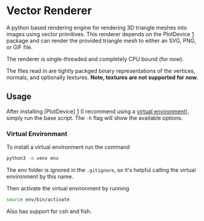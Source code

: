 # Vector Renderer

A python based rendering engine for rendering 3D triangle meshes into images using vector
primitives. This renderer depends on the PlotDevice [1] package and can
render the provided triangle mesh to either an SVG, PNG, or GIF file.

The renderer is single-threaded and completely CPU bound (for now).

The files read in are tightly packged binary representations of the vertices, normals, and
optionally textures. **Note, textures are not supported for now.**

## Usage

After installing [PlotDevice] [1] (I recommend using a [virtual environment][2]), simply run the base script. The `-h` flag will show the available
options.

### Virtual Environmant

To install a virtual environment run the command

```bash
python3 -m venv env
```

The env folder is ignored in the `.gitignore`, so it's helpful calling the virtual environment by this name.

Then activate the virtual environment by running

```bash
source env/bin/activate
```

Also has support for csh and fish.

[1]: http://plotdevice.io/ "PlotDevice"
[2]: https://docs.python.org/3/tutorial/venv.html "Virtual Environment and Packages"
